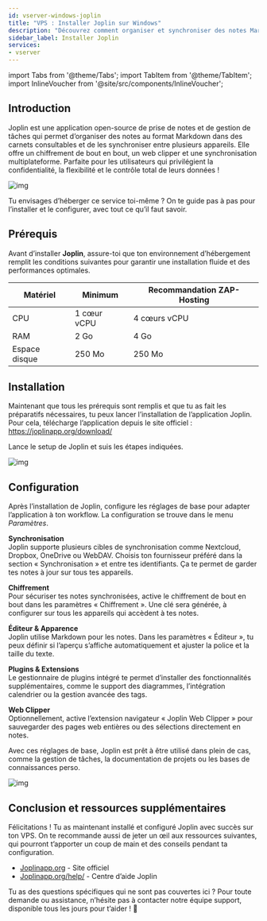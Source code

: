 ```yaml
---
id: vserver-windows-joplin
title: "VPS : Installer Joplin sur Windows"
description: "Découvrez comment organiser et synchroniser des notes Markdown chiffrées sur plusieurs appareils avec Joplin pour une prise de notes sécurisée et flexible → En savoir plus maintenant"
sidebar_label: Installer Joplin
services:
- vserver
---
```


import Tabs from '@theme/Tabs';
import TabItem from '@theme/TabItem';
import InlineVoucher from '@site/src/components/InlineVoucher';

## Introduction

Joplin est une application open-source de prise de notes et de gestion de tâches qui permet d’organiser des notes au format Markdown dans des carnets consultables et de les synchroniser entre plusieurs appareils. Elle offre un chiffrement de bout en bout, un web clipper et une synchronisation multiplateforme. Parfaite pour les utilisateurs qui privilégient la confidentialité, la flexibilité et le contrôle total de leurs données !

![img](https://screensaver01.zap-hosting.com/index.php/s/bqFberi2tRqobRn/preview)

Tu envisages d’héberger ce service toi-même ? On te guide pas à pas pour l’installer et le configurer, avec tout ce qu’il faut savoir.

<InlineVoucher />

## Prérequis

Avant d’installer **Joplin**, assure-toi que ton environnement d’hébergement remplit les conditions suivantes pour garantir une installation fluide et des performances optimales.

| Matériel | Minimum | Recommandation ZAP-Hosting |
| ---------- | ------------ | -------------------------- |
| CPU | 1 cœur vCPU | 4 cœurs vCPU |
| RAM | 2 Go | 4 Go |
| Espace disque | 250 Mo | 250 Mo |

## Installation

Maintenant que tous les prérequis sont remplis et que tu as fait les préparatifs nécessaires, tu peux lancer l’installation de l’application Joplin. Pour cela, télécharge l’application depuis le site officiel : https://joplinapp.org/download/

Lance le setup de Joplin et suis les étapes indiquées.

![img](https://screensaver01.zap-hosting.com/index.php/s/sRkz7mJdB6ispSf/download)

## Configuration

Après l’installation de Joplin, configure les réglages de base pour adapter l’application à ton workflow. La configuration se trouve dans le menu *Paramètres*.

**Synchronisation**  
Joplin supporte plusieurs cibles de synchronisation comme Nextcloud, Dropbox, OneDrive ou WebDAV. Choisis ton fournisseur préféré dans la section « Synchronisation » et entre tes identifiants. Ça te permet de garder tes notes à jour sur tous tes appareils.

**Chiffrement**  
Pour sécuriser tes notes synchronisées, active le chiffrement de bout en bout dans les paramètres « Chiffrement ». Une clé sera générée, à configurer sur tous les appareils qui accèdent à tes notes.

**Éditeur & Apparence**  
Joplin utilise Markdown pour les notes. Dans les paramètres « Éditeur », tu peux définir si l’aperçu s’affiche automatiquement et ajuster la police et la taille du texte.

**Plugins & Extensions**  
Le gestionnaire de plugins intégré te permet d’installer des fonctionnalités supplémentaires, comme le support des diagrammes, l’intégration calendrier ou la gestion avancée des tags.

**Web Clipper**  
Optionnellement, active l’extension navigateur « Joplin Web Clipper » pour sauvegarder des pages web entières ou des sélections directement en notes.

Avec ces réglages de base, Joplin est prêt à être utilisé dans plein de cas, comme la gestion de tâches, la documentation de projets ou les bases de connaissances perso.

![img](https://screensaver01.zap-hosting.com/index.php/s/G7gMLyzgyTEjoNf/preview)

## Conclusion et ressources supplémentaires

Félicitations ! Tu as maintenant installé et configuré Joplin avec succès sur ton VPS. On te recommande aussi de jeter un œil aux ressources suivantes, qui pourront t’apporter un coup de main et des conseils pendant ta configuration.

- [Joplinapp.org](https://joplin.org/) - Site officiel  
- [Joplinapp.org/help/](https://joplinapp.org/help/) - Centre d’aide Joplin

Tu as des questions spécifiques qui ne sont pas couvertes ici ? Pour toute demande ou assistance, n’hésite pas à contacter notre équipe support, disponible tous les jours pour t’aider ! 🙂

<InlineVoucher />